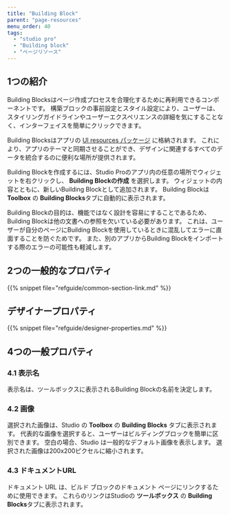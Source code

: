 ```yaml
---
title: "Building Block"
parent: "page-resources"
menu_order: 40
tags:
  - "studio pro"
  - "Building block"
  - "ページリソース"
---
```


## 1つの紹介

Building Blocksはページ作成プロセスを合理化するために再利用できるコンポーネントです。 構築ブロックの事前設定とスタイル設定により、ユーザーは、スタイリングガイドラインやユーザーエクスペリエンスの詳細を気にすることなく、インターフェイスを簡単にクリックできます。

Building Blocksはアプリの [UI resources パッケージ](ui-resources-package) に格納されます。 これにより、アプリのテーマと同期させることができ、デザインに関連するすべてのデータを統合するのに便利な場所が提供されます。

Building Blockを作成するには、Studio Proのアプリ内の任意の場所でウィジェットを右クリックし、 **Building Blockの作成** を選択します。 ウィジェットの内容とともに、新しいBuilding Blockとして追加されます。 Building Blockは **Toolbox** の **Building Blocks**タブに自動的に表示されます。

Building Blockの目的は、機能ではなく設計を容易にすることであるため、Building Blockは他の文書への参照を欠いている必要があります。 これは、ユーザーが自分のページにBuilding Blockを使用しているときに混乱してエラーに直面することを防ぐためです。 また、別のアプリからBuilding Blockをインポートする際のエラーの可能性も軽減します。

## 2つの一般的なプロパティ

{{% snippet file="refguide/common-section-link.md" %}}

## デザイナープロパティ

{{% snippet file="refguide/designer-properties.md" %}}

## 4つの一般プロパティ

### 4.1 表示名

表示名は、ツールボックスに表示されるBuilding Blockの名前を決定します。

### 4.2 画像

選択された画像は、Studio の **Toolbox** の **Building Blocks** タブに表示されます。 代表的な画像を選択すると、ユーザーはビルディングブロックを簡単に区別できます。 空白の場合、Studio は一般的なデフォルト画像を表示します。 選択された画像は200x200ピクセルに縮小されます。

### 4.3 ドキュメントURL

ドキュメント URL は、ビルド ブロックのドキュメント ページにリンクするために使用できます。 これらのリンクはStudioの **ツールボックス** の **Building Blocks**タブに表示されます。
